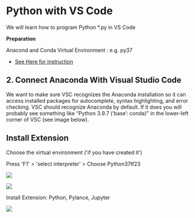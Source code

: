 # Python with VS Code



We will learn how to  program Python  *.py in VS Code



**Preparation**

Anacond and Conda Virtual Environment : e.g. py37  

* [See Here for instruction](https://ykkim.gitbook.io/dlip/installation-guide/installation-guide-for-deep-learning)



## 2. Connect Anaconda With Visual Studio Code

We want to make sure VSC recognizes the Anaconda installation so it can access installed packages for autocomplete, syntax highlighting, and error checking. VSC should recognize Anaconda by default. If it does you will probably see something like “Python 3.9.7 (‘base’: conda)” in the lower-left corner of VSC (see image below).



## Install Extension

Choose the virtual environment ('if you have created it')

Press 'F1' > 'select interpreter' > Choose Python37tf23

![](<C:/Users/ykkim/source/repos/GithubDesktop/DLIP_doc/.gitbook/assets/image (316).png>)

![](<C:/Users/ykkim/source/repos/GithubDesktop/DLIP_doc/.gitbook/assets/image (312).png>)

Install Extension:  Python, Pylance, Jupyter

![](<C:/Users/ykkim/source/repos/GithubDesktop/DLIP_doc/.gitbook/assets/image (317).png>)

